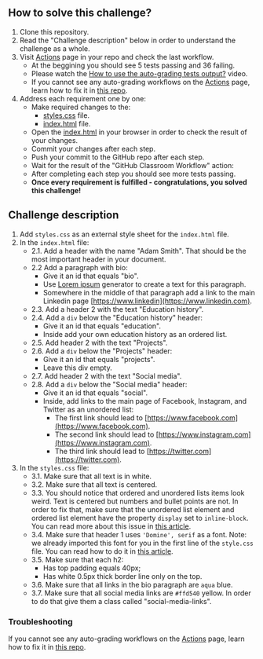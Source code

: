 ## How to solve this challenge?

1. Clone this repository.
2. Read the "Challenge description" below in order to understand the challenge as a whole.
3. Visit [Actions](../../actions) page in your repo and check the last workflow.
    - At the beggining you should see 5 tests passing and 36 failing.
    - Please watch the [How to use the auto-grading tests output?](https://www.loom.com/share/09cdd07df00a4a82a6e38759ef0b1751) video.
    - If you cannot see any auto-grading workflows on the  [Actions](../../actions) page, learn how to fix it in [this repo](https://github.com/microverse-students/autograding-troubles-js/blob/main/README.md).
5. Address each requirement one by one:
    - Make required changes to the:
       - [styles.css](./styles.css) file.
       - [index.html](./index.html) file.
    - Open the [index.html](./index.html) in your browser in order to check the result of your changes.
    - Commit your changes after each step.
    - Push your commit to the GitHub repo after each step.
    - Wait for the result of the "GitHub Classroom Workflow" action:
     - After completing each step you should see more tests passing.
     - **Once every requirement is fulfilled - congratulations, you solved this challenge!**


## Challenge description


1. Add `styles.css` as an external style sheet for the `index.html` file.
2. In the `index.html` file:
     - 2.1. Add a header with the name "Adam Smith". That should be the most important header in your document.
     - 2.2 Add a paragraph with bio:
        - Give it an id that equals "bio".
        - Use [Lorem ipsum](https://loremipsum.io/) generator to create a text for this paragraph.
        - Somewhere in the middle of that paragraph add a link to the main Linkedin page [https://www.linkedin](https://www.linkedin.com). 
    - 2.3. Add a header 2 with the text "Education history".
    - 2.4. Add a `div` below the "Education history" header:
        - Give it an id that equals "education".
        - Inside add your own education history as an ordered list.
    - 2.5. Add header 2 with the text "Projects".
    - 2.6. Add a `div` below the "Projects" header:
        - Give it an id that equals "projects".
        - Leave this div empty.
    - 2.7. Add header 2 with the text "Social media".
    - 2.8. Add a `div` below the "Social media" header:
        - Give it an id that equals "social".
        - Inside, add links to the main page of Facebook, Instagram, and Twitter as an unordered list:
           - The first link should lead to [https://www.facebook.com](https://www.facebook.com).
           - The second link should lead to [https://www.instagram.com](https://www.instagram.com).
           - The third link should lead to [https://twitter.com](https://twitter.com).
3. In the `styles.css` file:
    - 3.1. Make sure that all text is in white.
    - 3.2. Make sure that all text is centered.
    - 3.3. You should notice that ordered and unordered lists items look weird. Text is centered but numbers and bullet points are not. In order to fix that, make sure that the unordered list element and ordered list element have the property `display` set to `inline-block`. You can read more about this issue in [this article](https://perishablepress.com/css-center-align-list-left-align-text/).
    - 3.4. Make sure that header 1 uses  `'Domine', serif`  as a font. Note: we already imported this font for you in the first line of the `style.css` file. You can read how to do it in [this article](https://www.freecodecamp.org/news/how-to-use-google-fonts-in-your-next-web-design-project-e1ad48f1adfa/).
    - 3.5. Make sure that each h2:
        - Has top padding equals 40px;
        - Has white 0.5px thick border line only on the top.
    - 3.6. Make sure that all links in the bio paragraph are `aqua` blue.
    - 3.7. Make sure that all social media links are `#ffd540` yellow. In order to do that give them a class called "social-media-links".


### Troubleshooting

If you cannot see any auto-grading workflows on the [Actions](../../actions) page, learn how to fix it in [this repo](https://github.com/microverse-students/autograding-troubles-js/blob/main/README.md).
